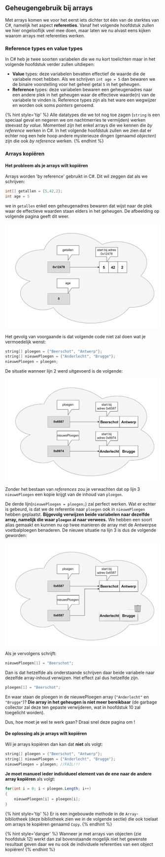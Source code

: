 ## Geheugengebruik bij arrays

Met arrays komen we voor het eerst iets dichter tot één van de sterktes van C#, namelijk het aspect **referenties**. Vanaf het volgende hoofdstuk zullen we hier ongelooflijk veel mee doen, maar laten we nu alvast eens kijken waarom arrays met referenties werken.

### Reference types en value types

In C# heb je twee soorten variabelen die we nu kort toelichten maar in het volgende hoofdstuk verder zullen uitdiepen:

* **Value** types: deze variabelen bevatten effectief de waarde die de variabele moet hebben. Als we schrijven ``int age = 5`` dan bewaren we de binaire voorstelling voor het geheel getal ``5`` in het geheugen. 
* **Reference** types: deze variabelen bewaren een geheugenadres naar een andere plek in het geheugen waar de effectieve waarde(n) van de variabele te vinden is. Reference types zijn als het ware een wegwijzer en worden ook soms *pointers* genoemd.

{% hint style='tip' %}
Alle datatypes die we tot nog toe zagen (``string`` is een speciaal geval en negeren we om nachtmerries te vermijden) werken steevast *by value*. Momenteel zijn het enkel arrays die we kennen die *by reference* werken in C#. In het volgende hoofdstuk zullen we zien dat er echter nog een hele hoop andere mysterieuze dingen (genaamd *objecten*) zijn die ook *by reference* werken.
{% endhint %}


### Arrays kopiëren

#### Het probleem als je arrays wilt kopiëren
Arrays worden 'by reference' gebruikt in C#. Dit wil zeggen dat als we schrijven:


```java
int[] getallen = {5,42,2};
int age = 5
```

we in ``getallen`` enkel een geheugenadres bewaren dat wijst naar de plek waar de effectieve waarden staan elders in het geheugen. De afbeelding op volgende pagina geeft dit weer.



![De wolk stelt het werkgeheugen voor. De geheugenadressen zijn willekeurig.](../assets/5_arrays/geheugen.png)


Het gevolg van voorgaande is dat volgende code niet zal doen wat je vermoedelijk wenst:

```java
string[] ploegen = {"Beerschot", "Antwerp"};
string[] nieuwePloegen = {"Anderlecht", "Brugge"};
nieuwePloegen = ploegen;
```


De situatie wanneer lijn 2 werd uitgevoerd is de volgende:


![Beerschot is de ploeg van't stad ;)](../assets/5_arrays/refbeervoor.png)

Zonder het bestaan van *references* zou je verwachten dat op lijn 3 ``nieuwePloegen`` een kopie krijgt van de inhoud van ``ploegen``. 

De derde lijn(``nieuwePloegen = ploegen;``) zal perfect werken. Wat er echter is gebeurd, is dat we de referentie naar ``ploegen`` ook in ``nieuwePloegen`` hebben geplaatst. **Bijgevolg verwijzen beide variabelen naar dezelfde array, namelijk die waar ``ploegen`` al naar verwees.** We hebben een soort alias gemaakt en kunnen nu op twee manieren de array met de Antwerpse voetbalploegen benaderen. De nieuwe situatie na lijn 3 is dus de volgende geworden:


![Beerschot is nog steeds de ploeg van't stad!](../assets/5_arrays/refbeer.png)



Als je vervolgens schrijft:


```java
nieuwePloegen[1] = "Beerschot";
```

Dan is dat hetzelfde als onderstaande schrijven daar beide variabele naar dezelfde array-inhoud verwijzen. Het effect zal dus hetzelfde zijn.


```java
ploegen[1] = "Beerschot";
```

En waar staan de ploegen in de nieuwePloegen array (``"Anderlecht"`` en ``"Brugge"``)? **Die array in het geheugen is niet meer bereikbaar** (de garbage collector zal deze ten gepaste verwijderen, wat in hoofdstuk 10 zal toegelicht worden).

Dus, hoe moet je wel te werk gaan? Draai snel deze pagina om !



#### De oplossing als je arrays wilt kopiëren

Wil je  arrays kopiëren dan kan dat **niet** als volgt:

```java
string[] ploegen = {"Beerschot", "Antwerp"};
string[] nieuwePloegen = {"Anderlecht", "Brugge"};
nieuwePloegen = ploegen; //FAIL!!!
```

**Je moet manueel ieder individueel element van de ene naar de andere array kopiëren** als volgt:

```java
for(int i = 0; i < ploegen.Length; i++)
{
    nieuwePloegen[i] = ploegen[i];
}
```

{% hint style='tip' %}
Er is een ingebouwde methode in de ``Array``-bibliotheek (deze bibliotheek zien we in de volgende sectie) die ook toelaat om arrays te kopiëren genaamd ``Copy``. 
{% endhint %}


{% hint style='danger' %}
Wanneer je met arrays van objecten (zie hoofdstuk 12) werkt dan zal bovenstaande mogelijk niet het gewenste resultaat geven daar we nu ook de individuele referenties van een object kopiëren!
{% endhint %}



